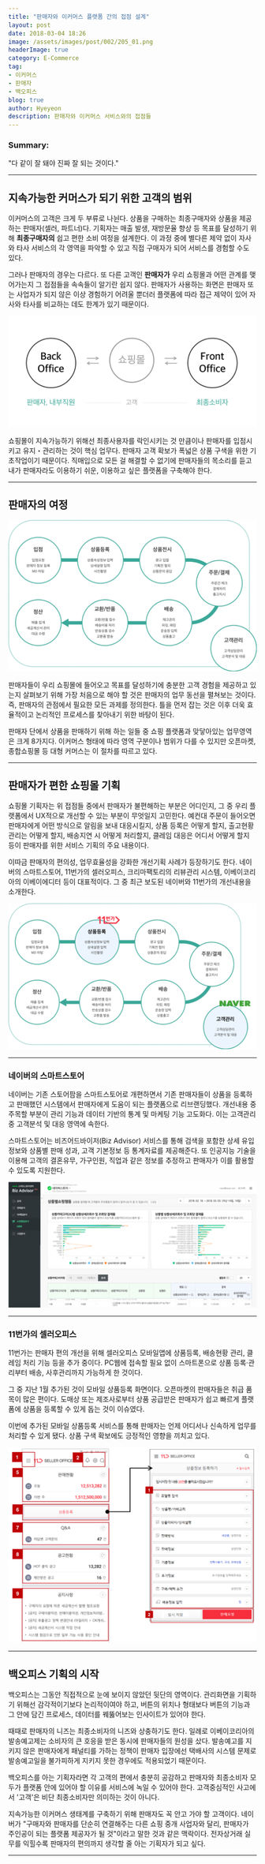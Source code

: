 ```yaml
---
title: "판매자와 이커머스 플랫폼 간의 접점 설계"
layout: post
date: 2018-03-04 18:26
image: /assets/images/post/002/205_01.png
headerImage: true
category: E-Commerce
tag:
- 이커머스
- 판매자
- 백오피스
blog: true
author: Hyeyeon
description: 판매자와 이커머스 서비스와의 접점들
---
```


### Summary:

"다 같이 잘 돼야 진짜 잘 되는 것이다."

---

## 지속가능한 커머스가 되기 위한 고객의 범위

이커머스의 고객은 크게 두 부류로 나뉜다. 상품을 구매하는 최종구매자와 상품을 제공하는 판매자(셀러, 파트너)다. 기획자는 매출 발생, 재방문율 향상 등 목표를 달성하기 위해 **최종구매자의** 쉽고 편한 소비 여정을 설계한다. 이 과정 중에 별다른 제약 없이 자사와 타사 서비스의 각 영역을 파악할 수 있고 직접 구매자가 되어 서비스를 경험할 수도 있다.

그러나 판매자의 경우는 다르다. 또 다른 고객인 **판매자가** 우리 쇼핑몰과 어떤 관계를 맺어가는지 그 접점들을 속속들이 알기란 쉽지 않다. 판매자가 사용하는 화면은 판매자 또는 사업자가 되지 않은 이상 경험하기 어려울 뿐더러 플랫폼에 따라 접근 제약이 있어 자사와 타사를 비교하는 데도 한계가 있기 때문이다.

![프론트오피스와 백오피스](/assets/images/post/002/205_01.png)
<br>

쇼핑몰이 지속가능하기 위해선 최종사용자를 락인시키는 것 만큼이나 판매자를 입점시키고 유지・관리하는 것이 핵심 업무다. 판매자 고객 확보가 폭넓은 상품 구색을 위한 기초작업이기 때문이다. 직매입으로 모든 걸 해결할 수 없기에 판매자들의 목소리를 듣고 내가 판매자라도 이용하기 쉬운, 이용하고 싶은 플랫폼을 구축해야 한다.

---

## 판매자의 여정

![이커머스 판매자가 목표 달성을 위해 움직이는 주요 동선](/assets/images/post/002/205_02.png)
<br>

판매자들이 우리 쇼핑몰에 들어오고 목표를 달성하기에 충분한 고객 경험을 제공하고 있는지 살펴보기 위해 가장 처음으로 해야 할 것은 판매자의 업무 동선을 펼쳐보는 것이다. 즉, 판매자의 관점에서 필요한 모든 과제를 정의한다. 틀을 먼저 잡는 것은 이후 더욱 효율적이고 논리적인 프로세스를 찾아내기 위한 바탕이 된다.

판매자 단에서 상품을 판매하기 위해 하는 일들 중 쇼핑 플랫폼과 맞닿아있는 업무영역은 크게 8가지다. 이커머스 형태에 따라 영역 구분이나 범위가 다를 수 있지만 오픈마켓, 종합쇼핑몰 등 대형 커머스는 이 절차를 따르고 있다.

---

## 판매자가 편한 쇼핑몰 기획

쇼핑몰 기획자는 위 접점들 중에서 판매자가 불편해하는 부분은 어디인지, 그 중 우리 플랫폼에서 UX적으로 개선할 수 있는 부분이 무엇일지 고민한다. 예컨대 주문이 들어오면 판매자에게 어떤 방식으로 알림을 보내 대응시킬지, 상품 등록은 어떻게 할지, 출고현황 관리는 어떻게 할지, 배송지연 시 어떻게 처리할지, 클레임 대응은 어디서 어떻게 할지 등이 판매자를 위한 서비스 기획의 주요 내용이다.

이따금 판매자의 편의성, 업무효율성을 강화한 개선기획 사례가 등장하기도 한다. 네이버의 스마트스토어, 11번가의 셀러오피스, 크리마팩토리의 리뷰관리 시스템, 이베이코리아의 이베이에디터 등이 대표적이다. 그 중 최근 보도된 네이버와 11번가의 개선내용을 소개한다.

![상품등록 불편을 개선한 11번가와 고객관리 기능을 강화한 네이버쇼핑](/assets/images/post/002/205_03.png)
<br>

---

### 네이버의 스마트스토어

네이버는 기존 스토어팜을 스마트스토어로 개편하면서 기존 판매자들이 상품을 등록하고 판매했던 시스템에서 판매자에게 도움이 되는 플랫폼으로 리브랜딩했다. 개선내용 중 주목할 부분이 관리 기능과 데이터 기반의 통계 및 마케팅 기능 고도화다. 이는 고객관리 중 고객분석 및 대응 영역에 속한다.

스마트스토어는 비즈어드바이저(Biz Advisor) 서비스를 통해 검색을 포함한 상세 유입 정보와 상품별 판매 성과, 고객 기본정보 등 통계자료를 제공해준다. 또 인공지능 기술을 이용해 고객의 결혼유무, 가구인원, 직업과 같은 정보를 추정하고 판매자가 이를 활용할 수 있도록 지원한다.

![비즈어드바이저는 판매분석, 마케팅분석, 쇼핑행동분석, 시장분석 카테고리별로 유용한 정보를 제공하고 있다.](/assets/images/post/002/205_04.png)
<br>

---

### 11번가의 셀러오피스

11번가는 판매자 편의 개선을 위해 셀러오피스 모바일앱에 상품등록, 배송현황 관리, 클레임 처리 기능 등을 추가 중이다. PC웹에 접속할 필요 없이 스마트폰으로 상품 등록·관리부터 배송, 사후관리까지 가능하게 한 것이다.

그 중 지난 1월 추가된 것이 모바일 상품등록 화면이다. 오픈마켓의 판매자들은 취급 품목이 많은 편이다. 도매상 또는 제조사로부터 상품 공급받은 판매자가 쉽고 빠르게 플랫폼에 상품을 등록할 수 있게 돕는 것이 이슈였다.

이번에 추가된 모바일 상품등록 서비스를 통해 판매자는 언제 어디서나 신속하게 업무를 처리할 수 있게 됐다. 상품 구색 확보에도 긍정적인 영향을 끼치고 있다.

![셀러오피스 앱 매뉴얼에 상품등록 메뉴가 추가됐다.](/assets/images/post/002/205_05.png)
<br>

---

## 백오피스 기획의 시작

백오피스는 그동안 직접적으로 눈에 보이지 않았던 뒷단의 영역이다. 관리화면을 기획하기 위해선 감각적이기보다 논리적이여야 하고, 버튼의 위치나 형태보다 버튼의 기능과 그 안에 담긴 프로세스, 데이터를 꿰뚫어보는 인사이트가 있어야 한다.

때때로 판매자의 니즈는 최종소비자의 니즈와 상충하기도 한다. 일례로 이베이코리아의 발송예고제는 소비자의 큰 호응을 받은 동시에 판매자들의 원성을 샀다. 발송예고를 지키지 않은 판매자에게 패널티를 가하는 정책이 판매자 입장에선 택배사의 시스템 문제로 발송예고일을 불가피하게 지키지 못한 경우에도 적용되었기 때문이다.

백오피스를 아는 기획자라면 각 고객의 편에서 충분히 공감하고 판매자와 최종소비자 모두가 플랫폼 안에 있어야 할 이유를 서비스에 녹일 수 있어야 한다. 고객중심적인 사고에서 '고객'은 비단 최종소비자만 의미하는 것이 아니다.

지속가능한 이커머스 생태계를 구축하기 위해 판매자도 꼭 안고 가야 할 고객이다. 네이버가 "구매자와 판매자를 단순히 연결해주는 다른 쇼핑 중개 사업자와 달리, 판매자가 주인공이 되는 플랫폼 제공자가 될 것"이라고 말한 것과 같은 맥락이다. 전자상거래 실무를 익힐수록 판매자의 편의까지 생각할 줄 아는 기획자가 되고 싶다.

---
